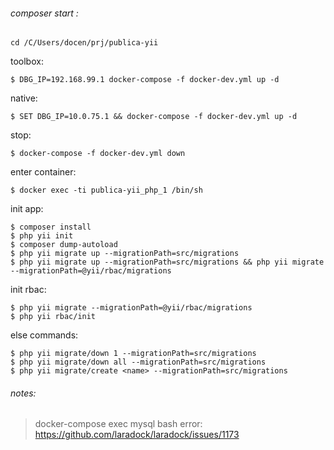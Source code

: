 ###### composer start :

    cd /C/Users/docen/prj/publica-yii

toolbox:

	$ DBG_IP=192.168.99.1 docker-compose -f docker-dev.yml up -d
	
native: 

	$ SET DBG_IP=10.0.75.1 && docker-compose -f docker-dev.yml up -d
	
stop:

	$ docker-compose -f docker-dev.yml down
enter container:

    $ docker exec -ti publica-yii_php_1 /bin/sh
init app:

    $ composer install
    $ php yii init
    $ composer dump-autoload
    $ php yii migrate up --migrationPath=src/migrations
    $ php yii migrate up --migrationPath=src/migrations && php yii migrate --migrationPath=@yii/rbac/migrations
    
    
init rbac:

    $ php yii migrate --migrationPath=@yii/rbac/migrations
    $ php yii rbac/init
    
else commands:

    $ php yii migrate/down 1 --migrationPath=src/migrations
    $ php yii migrate/down all --migrationPath=src/migrations
    $ php yii migrate/create <name> --migrationPath=src/migrations
    
    
###### notes:

> docker-compose exec mysql bash error:  https://github.com/laradock/laradock/issues/1173